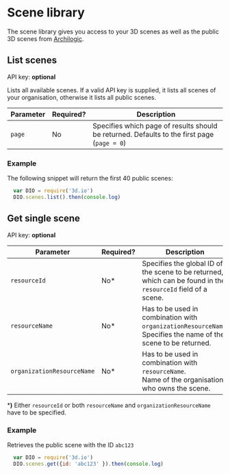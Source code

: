 # Scene library

The scene library gives you access to your 3D scenes as well as the public 3D scenes from [Archilogic](https://spaces.archilogic.com/explore).

## List scenes

API key: **optional**

Lists all available scenes.
If a valid API key is supplied, it lists all scenes of your organisation, otherwise it lists all public scenes.

| Parameter | Required? | Description |
| --- | --- | --- |
| `page` | No | Specifies which page of results should be returned. Defaults to the first page (`page = 0`) |

### Example

The following snippet will return the first 40 public scenes:

```javascript
  var DIO = require('3d.io')
  DIO.scenes.list().then(console.log)
```
<!--
```bash
  curl -X POST -H 'content-type: application/json' -d '{ \
    "json-rpc": 2.0, \
    "id": "some-random-id", \
    "method": "Model.list", \
    "params": { \
      "filter": {} \
    } \
  }'
```
-->

## Get single scene

API key: **optional**

| Parameter | Required? | Description |
| --- | --- | --- |
| `resourceId` | No* | Specifies the global ID of the scene to be returned, which can be found in the `resourceId` field of a scene. |
| `resourceName` | No* | Has to be used in combination with `organizationResourceName`.<br>Specifies the name of the scene to be returned. |
| `organizationResourceName` | No* | Has to be used in combination with `resourceName`.<br>Name of the organisation who owns the scene.

***)** Either `resourceId` or both `resourceName` and `organizationResourceName` have to be specified.

### Example

Retrieves the public scene with the ID `abc123`

```javascript
  var DIO = require('3d.io')
  DIO.scenes.get({id: 'abc123' }).then(console.log)
```
<!--
```bash
  curl -X POST -H 'content-type: application/json' -d '{ \
    "json-rpc": 2.0, \
    "id": "some-random-id", \
    "method": "Model.read", \
    "params": { \
      "arguments": { \
        "resourceId": "abc123" \
      } \
    } \
  }'
```
-->
